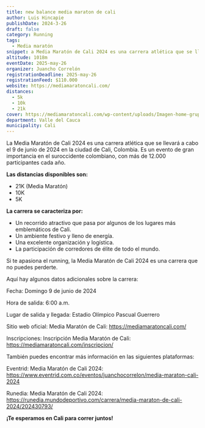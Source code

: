 ```yaml
---
title: new balance media maraton de cali
author: Luis Hincapie
publishDate: 2024-3-26
draft: false
category: Running
tags:
  - Media maratón
snippet: a Media Maratón de Cali 2024 es una carrera atlética que se llevará a cabo el 9 de junio de 2024 en la ciudad de Cali, Colombia. Es un evento de gran importancia en el suroccidente colombiano, con más de 12.000 participantes cada año.
altitude: 1018m
eventDate: 2025-may-26
organizer: Juancho Correlón
registrationDeadline: 2025-may-26
registrationFeed: $110.000
website: https://mediamaratoncali.com/
distances:
  - 5k
  - 10k
  - 21k
cover: https://mediamaratoncali.com/wp-content/uploads/Imagen-home-grupoempresarial.jpg
department: Valle del Cauca
municipality: Cali
---
```


La Media Maratón de Cali 2024 es una carrera atlética que se llevará a cabo el 9 de junio de 2024 en la ciudad de Cali, Colombia. Es un evento de gran importancia en el suroccidente colombiano, con más de 12.000 participantes cada año.

**Las distancias disponibles son:**

- 21K (Media Maratón)
- 10K
- 5K

**La carrera se caracteriza por:**

- Un recorrido atractivo que pasa por algunos de los lugares más emblemáticos de Cali.
- Un ambiente festivo y lleno de energía.
- Una excelente organización y logística.
- La participación de corredores de élite de todo el mundo.

Si te apasiona el running, la Media Maratón de Cali 2024 es una carrera que no puedes perderte.

Aquí hay algunos datos adicionales sobre la carrera:

Fecha: Domingo 9 de junio de 2024

Hora de salida: 6:00 a.m.

Lugar de salida y llegada: Estadio Olímpico Pascual Guerrero

Sitio web oficial: Media Maratón de Cali: https://mediamaratoncali.com/

Inscripciones: Inscripción Media Maratón de Cali: https://mediamaratoncali.com/inscripcion/

También puedes encontrar más información en las siguientes plataformas:

Eventrid: Media Maratón de Cali 2024: https://www.eventrid.com.co/eventos/juanchocorrelon/media-maraton-cali-2024

Runedia: Media Maratón de Cali 2024: https://runedia.mundodeportivo.com/carrera/media-maraton-de-cali-2024/202430793/

**¡Te esperamos en Cali para correr juntos!**
